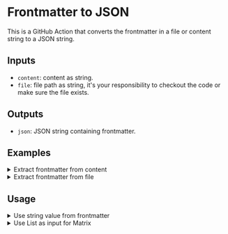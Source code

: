 # Frontmatter to JSON #

This is a GitHub Action that converts the frontmatter in a file or content string to a JSON string.


## Inputs ##

* `content`: content as string.
* `file`: file path as string, it's your responsibility to checkout the code or make sure the file exists.

## Outputs ##

* `json`: JSON string containing frontmatter.

## Examples ##

<details>
<summary>Extract frontmatter from content</summary>

```yaml
...
  - id: content
    name: Extract frontmatter from content
    uses: TheWolfNL/frontmatter-to-json@master
    with:
      content: '---\ntitle: lorem ipsum\ndescription: hello world\nnumber: 42\ndate: 2024-12-31\n---\n\n# Header 1 #\n\nParagraph 1'

  - name: Output JSON
    shell: bash
    run: |
      echo '${{ steps.content.outputs.json }}' | jq
...
```

</details>

<details>
<summary>Extract frontmatter from file</summary>

```yaml
...
  - id: file
    name: Extract frontmatter from file
    uses: TheWolfNL/frontmatter-to-json@master
    with:
      file: 'samples/simple.md'

  - name: Output JSON
    shell: bash
    run: |
      echo '${{ steps.file.outputs.json }}' | jq
...
```

</details>

## Usage ##

<details>
<summary>Use string value from frontmatter</summary>

```yaml
...
  - id: file
    name: Extract frontmatter from file
    uses: TheWolfNL/frontmatter-to-json@master
    with:
      file: 'samples/simple.md'

  - name: Output JSON
    shell: bash
    run: echo '${{ fromJson(steps.file.outputs.json).title }}' | jq
...
```

</details>

<details>
<summary>Use List as input for Matrix</summary>

```yaml
...
jobs:
  data:
    runs-on: ubuntu-latest
    name: Extract list from frontmatter
    permissions:
      contents: read  # This is required for actions/checkout
    outputs:
      keys: ${{ fromJson(steps.file.outputs.json).keys }}
    steps:
      - uses: actions/checkout@v4
      - id: file
        name: Extract frontmatter from file
        uses: TheWolfNL/frontmatter-to-json@master
        with:
            file: 'samples/list.md'
  keys:
    runs-on: ubuntu-latest
    name: Keys
    needs: data
    if: needs.data.outputs.keys != '[]'
    strategy:
      matrix: 
        key: ${{ fromJson(needs.data.outputs.keys) }}
    steps:
      - name: output
        shell: bash
        run: |
            echo Key: '${{ matrix.key }}'
...
```

</details>